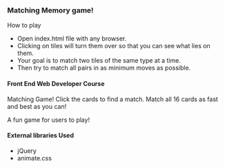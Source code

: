 ### Matching Memory game!

How to play
- Open index.html file with any browser.
- Clicking on tiles will turn them over so that you can see what lies on them.
- Your goal is to match two tiles of the same type at a time.
- Then try to match all pairs in as minimum moves as possible.


#### Front End Web Developer Course


Matching Game! Click the cards to find a match. Match all 16 cards as fast and best as you can!

A fun game for users to play!

#### External libraries Used
- jQuery  
- animate.css

